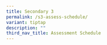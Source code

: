 ```yaml
---
title: Secondary 3
permalink: /s3-assess-schedule/
variant: tiptap
description: ""
third_nav_title: Assessment Schedule
---
```

